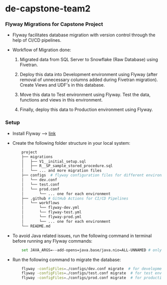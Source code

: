 # de-capstone-team2
### Flyway Migrations for Capstone Project

- Flyway facilitates database migration with version control through the help of CI/CD pipelines.

- Workflow of Migration done:

    1. Migrated data from SQL Server to Snowflake (Raw Database) using Fivetran.

    2. Deploy this data into Development environment using Flyway (after removal of unnecessary columns added during Fivetran migration). Create Views and UDF's in this database.

    3. Move this data to Test environment using Flyway. Test the data, functions and views in this environment.

    4. Finally, deploy this data to Production environment using Flyway.

### Setup

- Install Flyway --> [link](https://www.red-gate.com/hub/product-learning/flyway/installing-and-upgrading-the-flyway-cli)

- Create the following folder structure in your local system:

    ```bash
        project
        ├── migrations
        │   ├── V1__initial_setup.sql
        │   ├── R__SP_sample_stored_procedure.sql
        │   └── ... and more migration files
        ├── configs  # flyway configuration files for different environments
        │   └── dev.conf
        │   └── test.conf
        │   └── prod.conf
        │       └── ... one for each environment
        ├── .github # GitHub Actions for CI/CD Pipelines
        │   └── workflows
        │       └── flyway-dev.yml
        │       └── flyway-test.yml
        │       └── flyway-prod.yml
        │       └── ... one for each environment
        └── README.md

    ```

- To avoid Java related issues, run the following command in terminal before running any Flyway commands:

    ```bash
        set JAVA_ARGS=--add-opens=java.base/java.nio=ALL-UNNAMED # only for current terminal session
    ```

- Run the following command to migrate the database:

    ```bash
        flyway -configFiles=./configs/dev.conf migrate  # for development environment
        flyway -configFiles=./configs/test.conf migrate  # for test environment
        flyway -configFiles=./configs/prod.conf migrate  # for production environment
    ```
